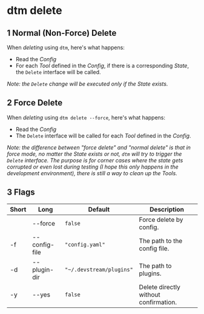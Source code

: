 #  dtm delete

## 1 Normal (Non-Force) Delete

When _deleting_ using `dtm`, here's what happens:

- Read the _Config_
- For each _Tool_ defined in the _Config_, if there is a corresponding _State_, the `Delete` interface will be called.

_Note: the `Delete` change will be executed only if the _State_ exists._

## 2 Force Delete

When _deleting_ using `dtm delete --force`, here's what happens:

- Read the _Config_
- The `Delete` interface will be called for each _Tool_ defined in the _Config_.

_Note: the difference between "force delete" and "normal delete" is that in force mode, no matter the _State_ exists or not, `dtm` will try to trigger the `Delete` interface. The purpose is for corner cases where the state gets corrupted or even lost during testing (I hope this only happens in the development environment), there is still a way to clean up the _Tools_._

## 3 Flags
| Short | Long          | Default                  | Description                           |
|-------|---------------|--------------------------|---------------------------------------|
|       | --force       | `false`                  | Force delete by config.               |
| -f    | --config-file | `"config.yaml"`          | The path to the config file.          |
| -d    | --plugin-dir  | `"~/.devstream/plugins"` | The path to plugins.                  |
| -y    | --yes         | `false`                  | Delete directly without confirmation. |
